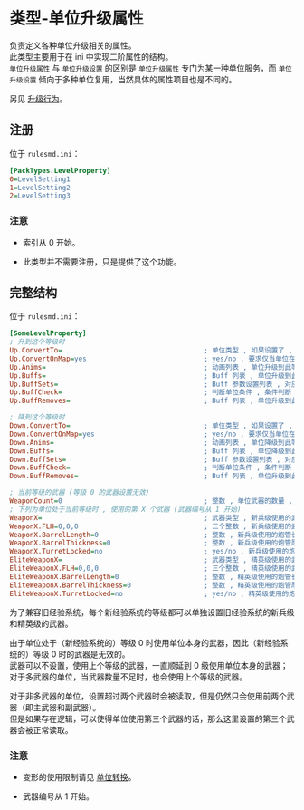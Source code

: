 # 类型-单位升级属性

负责定义各种单位升级相关的属性。  
此类型主要用于在 ini 中实现二阶属性的结构。  
`单位升级属性` 与 `单位升级设置` 的区别是 `单位升级属性` 专门为某一种单位服务，而 `单位升级设置` 倾向于多种单位复用，当然具体的属性项目也是不同的。

另见 [升级行为](/经验值与升级与军衔图像/属性-单位.md#升级行为)。



## 注册

位于 `rulesmd.ini`：

```ini
[PackTypes.LevelProperty]
0=LevelSetting1
1=LevelSetting2
2=LevelSetting3
```

### 注意

* 索引从 0 开始。

* 此类型并不需要注册，只是提供了这个功能。



## 完整结构

位于 `rulesmd.ini`：

```ini
[SomeLevelProperty]
; 升到这个等级时
Up.ConvertTo=                                   ; 单位类型 , 如果设置了 , 则单位升级到此等级时会变形 , 默认值是 空
Up.ConvertOnMap=yes                             ; yes/no , 要求仅当单位在地图上时才能进行变形 , 默认值是 yes
Up.Anims=                                       ; 动画列表 , 单位升级到此等级时会播放这些动画 , 默认值是 空
Up.Buffs=                                       ; Buff 列表 , 单位升级到此等级时会挂载这些 Buff , 默认值是 空
Up.BuffSets=                                    ; Buff 参数设置列表 , 对应的 Buff 在挂载时会合并此设置 , 不设置则使用 Buff 的默认值
Up.BuffCheck=                                   ; 判断单位条件 , 条件判断 , 需要满足所有的条件 , 单位自己判自己
Up.BuffRemoves=                                 ; Buff 列表 , 单位升级到此等级时会移除这些 Buff , 默认值是 空

; 降到这个等级时
Down.ConvertTo=                                 ; 单位类型 , 如果设置了 , 则单位降级到此等级时会变形 , 默认值是 空
Down.ConvertOnMap=yes                           ; yes/no , 要求仅当单位在地图上时才能进行变形 , 默认值是 yes
Down.Anims=                                     ; 动画列表 , 单位降级到此等级时会播放这些动画 , 默认值是 空
Down.Buffs=                                     ; Buff 列表 , 单位降级到此等级时会挂载这些 Buff , 默认值是 空
Down.BuffSets=                                  ; Buff 参数设置列表 , 对应的 Buff 在挂载时会合并此设置 , 不设置则使用 Buff 的默认值
Down.BuffCheck=                                 ; 判断单位条件 , 条件判断 , 需要满足所有的条件 , 单位自己判自己
Down.BuffRemoves=                               ; Buff 列表 , 单位升级到此等级时会移除这些 Buff , 默认值是 空

; 当前等级的武器 (等级 0 的武器设置无效)
WeaponCount=0                                   ; 整数 , 单位武器的数量 , 小于 0 按 0 算 , 默认值是 0
; 下列为单位处于当前等级时 , 使用的第 X 个武器 (武器编号从 1 开始)
WeaponX=                                        ; 武器类型 , 新兵级使用的武器 , 默认值是 空
WeaponX.FLH=0,0,0                               ; 三个整数 , 新兵级使用的武器开火坐标 , 默认值是 0,0,0
WeaponX.BarrelLength=0                          ; 整数 , 新兵级使用的炮管长度 , 默认值是 0
WeaponX.BarrelThickness=0                       ; 整数 , 新兵级使用的炮管厚度 , 默认值是 0
WeaponX.TurretLocked=no                         ; yes/no , 新兵级使用的炮塔锁定标识 , 默认值是 no
EliteWeaponX=                                   ; 武器类型 , 精英级使用的武器 , 默认值是 空
EliteWeaponX.FLH=0,0,0                          ; 三个整数 , 精英级使用的武器开火坐标 , 默认值是 0,0,0
EliteWeaponX.BarrelLength=0                     ; 整数 , 精英级使用的炮管长度 , 默认值是 0
EliteWeaponX.BarrelThickness=0                  ; 整数 , 精英级使用的炮管厚度 , 默认值是 0
EliteWeaponX.TurretLocked=no                    ; yes/no , 精英级使用的炮塔锁定标识 , 默认值是 no
```

为了兼容旧经验系统，每个新经验系统的等级都可以单独设置旧经验系统的新兵级和精英级的武器。

由于单位处于（新经验系统的）等级 0 时使用单位本身的武器，因此（新经验系统的）等级 0 时的武器是无效的。  
武器可以不设置，使用上个等级的武器，一直顺延到 0 级使用单位本身的武器；对于多武器的单位，当武器数量不足时，也会使用上个等级的武器。

对于非多武器的单位，设置超过两个武器时会被读取，但是仍然只会使用前两个武器（即主武器和副武器）。  
但是如果存在逻辑，可以使得单位使用第三个武器的话，那么这里设置的第三个武器会被正常读取。

### 注意

* 变形的使用限制请见 [单位转换](/功能扩展-弹头.md#弹头---单位转换)。

* 武器编号从 1 开始。